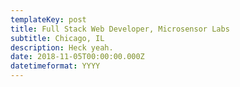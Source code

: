 ```yaml
---
templateKey: post
title: Full Stack Web Developer, Microsensor Labs
subtitle: Chicago, IL
description: Heck yeah.
date: 2018-11-05T00:00:00.000Z
datetimeformat: YYYY
---
```

